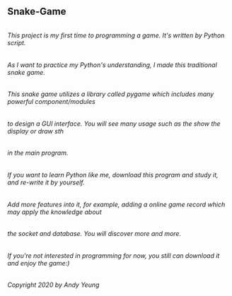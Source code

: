 ## Snake-Game
######
###### This project is my first time to programming a game. It's written by Python script.
###### As I want to practice my Python's understanding, I made this traditional snake game.
###### This snake game utilizes a library called pygame which includes many powerful component/modules
###### to design a GUI interface. You will see many usage such as the show the display or draw sth 
###### in the main program.
###### If you want to learn Python like me, download this program and study it, and re-write it by yourself.
###### Add more features into it, for example, adding a online game record which may apply the knowledge about
###### the socket and database. You will discover more and more.
###### If you're not interested in programming for now, you still can download it and enjoy the game:)

###### Copyright 2020 by Andy Yeung
